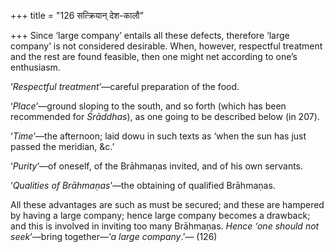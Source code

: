 +++
title = "126 सत्क्रियान् देश-कालौ"

+++
Since ‘large company’ entails all these defects, therefore ‘large
company’ is not considered desirable. When, however, respectful
treatment and the rest are found feasible, then one might net according
to one’s enthusiasm.

‘*Respectful treatment*’—careful preparation of the food.

‘*Place*’—ground sloping to the south, and so forth (which has been
recommended for *Śrāddhas*), as one going to be described below (in
207).

‘*Time*’—the afternoon; laid dowu in such texts as ‘when the sun has
just passed the meridian, &c.’

‘*Purity*’—of oneself, of the Brāhmaṇas invited, and of his own
servants.

‘*Qualities of Brāhmaṇas*’—the obtaining of qualified Brāhmaṇas.

All these advantages are such as must be secured; and these are hampered
by having a large company; hence large company becomes a drawback; and
this is involved in inviting too many Brāhmaṇas. *Hence ‘one should not
seek*’—bring together—‘*a large company*.’— (126)


